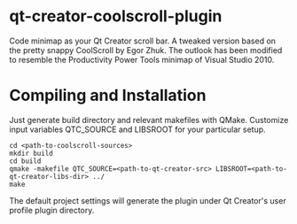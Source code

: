 qt-creator-coolscroll-plugin
============================

Code minimap as your Qt Creator scroll bar. A tweaked version based on the pretty snappy CoolScroll
by Egor Zhuk. The outlook has been modified to resemble the Productivity Power Tools minimap of
Visual Studio 2010.

Compiling and Installation
============================

Just generate build directory and relevant makefiles with QMake. Customize
input variables QTC_SOURCE and LIBSROOT for your particular setup.

    cd <path-to-coolscroll-sources>
    mkdir build
    cd build
    qmake -makefile QTC_SOURCE=<path-to-qt-creator-src> LIBSROOT=<path-to-qt-creator-libs-dir> ../
    make

The default project settings will generate the plugin under Qt Creator's user profile plugin directory.
